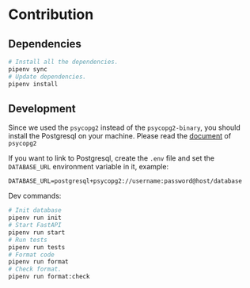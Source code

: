 # Contribution

## Dependencies
```bash
# Install all the dependencies.
pipenv sync
# Update dependencies.
pipenv install
```

## Development

Since we used the `psycopg2` instead of the `psycopg2-binary`, you should install the Postgresql on your machine. Please read the [document](https://www.psycopg.org/docs/install.html#prerequisites) of `psycopg2`

If you want to link to Postgresql, create the `.env` file and set the `DATABASE_URL` environment variable in it, example:

```env
DATABASE_URL=postgresql+psycopg2://username:password@host/database
```

Dev commands:
```bash
# Init database
pipenv run init
# Start FastAPI
pipenv run start
# Run tests
pipenv run tests
# Format code
pipenv run format
# Check format.
pipenv run format:check
```

